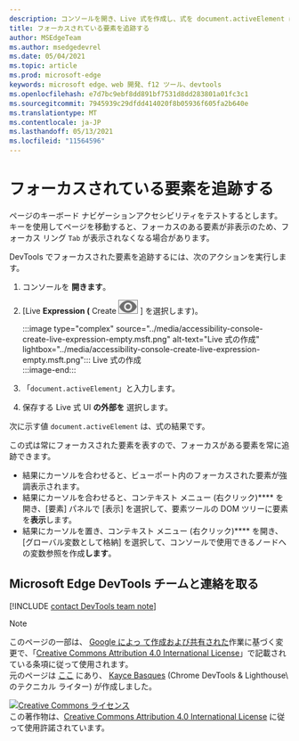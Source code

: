 ```yaml
---
description: コンソールを開き、Live 式を作成し、式を document.activeElement に設定します。
title: フォーカスされている要素を追跡する
author: MSEdgeTeam
ms.author: msedgedevrel
ms.date: 05/04/2021
ms.topic: article
ms.prod: microsoft-edge
keywords: microsoft edge、web 開発、f12 ツール、devtools
ms.openlocfilehash: e7d7bc9ebf8dd891bf7531d8dd283801a01fc3c1
ms.sourcegitcommit: 7945939c29dfdd414020f8b05936f605fa2b640e
ms.translationtype: MT
ms.contentlocale: ja-JP
ms.lasthandoff: 05/13/2021
ms.locfileid: "11564596"
---
```

<!-- Copyright Kayce Basques 

   Licensed under the Apache License, Version 2.0 (the "License");
   you may not use this file except in compliance with the License.
   You may obtain a copy of the License at

       https://www.apache.org/licenses/LICENSE-2.0

   Unless required by applicable law or agreed to in writing, software
   distributed under the License is distributed on an "AS IS" BASIS,
   WITHOUT WARRANTIES OR CONDITIONS OF ANY KIND, either express or implied.
   See the License for the specific language governing permissions and
   limitations under the License.  -->  
# <a name="track-which-element-has-focus"></a>フォーカスされている要素を追跡する  

ページのキーボード ナビゲーションアクセシビリティをテストするとします。  キーを使用してページを移動すると、フォーカスのある要素が非表示のため、フォーカス リング `Tab` が表示されなくなる場合があります。  

DevTools でフォーカスされた要素を追跡するには、次のアクションを実行します。  

1.  コンソールを **開きます**。  
1.  [Live **Expression \(** Create ![ Live Expression ](../media/create-live-expression-icon.msft.png) \] を選択します)。  
    
    :::image type="complex" source="../media/accessibility-console-create-live-expression-empty.msft.png" alt-text="Live 式の作成" lightbox="../media/accessibility-console-create-live-expression-empty.msft.png":::
       Live 式の作成  
    :::image-end:::  
    
1.  「`document.activeElement`」と入力します。  
1.  保存する Live 式 UI **の外部を** 選択します。  
    
次に示す値 `document.activeElement` は、式の結果です。  

この式は常にフォーカスされた要素を表すので、フォーカスがある要素を常に追跡できます。  

*   結果にカーソルを合わせると、ビューポート内のフォーカスされた要素が強調表示されます。  
*   結果にカーソルを合わせると、コンテキスト メニュー \(右クリック\)**** を開き、[要素] パネルで [表示] を選択して、要素ツールの DOM ツリーに要素を**表示**します。  
*   結果にカーソルを置き、コンテキスト メニュー \(右クリック\)**** を開き、[グローバル変数として格納] を選択して、コンソールで使用できるノードへの変数参照を作成**します**。  

## <a name="getting-in-touch-with-the-microsoft-edge-devtools-team"></a>Microsoft Edge DevTools チームと連絡を取る  

[!INCLUDE [contact DevTools team note](../includes/contact-devtools-team-note.md)]  

<!-- links -->  

> [!NOTE]
> このページの一部は、 [Google によっ て作成および共有された][GoogleSitePolicies]作業に基づく変更で、「[Creative Commons Attribution 4.0 International License][CCA4IL]」で記載されている条項に従って使用されます。  
> 元のページは [ここ](https://developers.google.com/web/tools/chrome-devtools/accessibility/focus) にあり、 [Kayce Basques][KayceBasques] \(Chrome DevTools \& Lighthouse\ のテクニカル ライター) が作成しました。  

[![Creative Commons ライセンス][CCby4Image]][CCA4IL]  
この著作物は、[Creative Commons Attribution 4.0 International License][CCA4IL] に従って使用許諾されています。  

[CCA4IL]: https://creativecommons.org/licenses/by/4.0  
[CCby4Image]: https://i.creativecommons.org/l/by/4.0/88x31.png  
[GoogleSitePolicies]: https://developers.google.com/terms/site-policies  
[KayceBasques]: https://developers.google.com/web/resources/contributors#kayce-basques  
